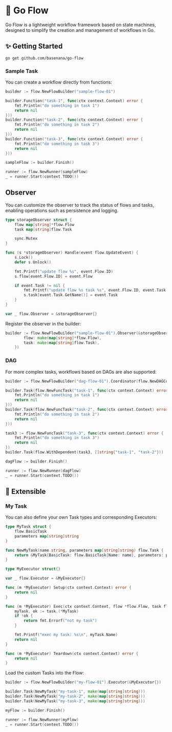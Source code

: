 # 🔩 Go Flow

Go Flow is a lightweight workflow framework based on state machines, 
designed to simplify the creation and management of workflows in Go.

## ✨ Getting Started

```shell
go get github.com/basenana/go-flow
```

### Sample Task

You can create a workflow directly from functions:

```go
builder := flow.NewFlowBuilder("sample-flow-01")

builder.Function("task-1", func(ctx context.Context) error {
    fmt.Println("do something in task 1")
    return nil
}))
builder.Function("task-2", func(ctx context.Context) error {
    fmt.Println("do something in task 2")
    return nil
}))
builder.Function("task-3", func(ctx context.Context) error {
    fmt.Println("do something in task 3")
    return nil
}))

sampleFlow := builder.Finish()

runner := flow.NewRunner(sampleFlow)
_ = runner.Start(context.TODO())
```

## Observer

You can customize the observer to track the status of flows and tasks, 
enabling operations such as persistence and logging.

```go
type storageObserver struct {
	flow map[string]*flow.Flow
	task map[string]flow.Task

	sync.Mutex
}

func (s *storageObserver) Handle(event flow.UpdateEvent) {
	s.Lock()
	defer s.Unlock()

	fmt.Printf("update flow %s", event.Flow.ID)
	s.flow[event.Flow.ID] = event.Flow

	if event.Task != nil {
		fmt.Printf("update flow %s task %s", event.Flow.ID, event.Task.GetName())
		s.task[event.Task.GetName()] = event.Task
	}
}

var _ flow.Observer = &storageObserver{}
```

Register the observer in the builder:
```go
builder := flow.NewFlowBuilder("sample-flow-01").Observer(&storageObserver{
		flow: make(map[string]*flow.Flow),
		task: make(map[string]flow.Task),
	})
```

### DAG

For more complex tasks, workflows based on DAGs are also supported:

```go
builder := flow.NewFlowBuilder("dag-flow-01").Coordinator(flow.NewDAGCoordinator())

builder.Task(flow.NewFuncTask("task-1", func(ctx context.Context) error {
    fmt.Println("do something in task 1")
    return nil
}))
builder.Task(flow.NewFuncTask("task-2", func(ctx context.Context) error {
    fmt.Println("do something in task 2")
    return nil
}))

task3 := flow.NewFuncTask("task-3", func(ctx context.Context) error {
    fmt.Println("do something in task 3")
    return nil
})
builder.Task(flow.WithDependent(task3, []string{"task-1", "task-2"}))

dagFlow := builder.Finish()

runner := flow.NewRunner(dagFlow)
_ = runner.Start(context.TODO())
```

## 🧩 Extensible

### My Task

You can also define your own Task types and corresponding Executors:

```go
type MyTask struct {
	flow.BasicTask
	parameters map[string]string
}

func NewMyTask(name string, parameters map[string]string) flow.Task {
	return &MyTask{BasicTask: flow.BasicTask{Name: name}, parameters: parameters}
}

type MyExecutor struct{}

var _ flow.Executor = &MyExecutor{}

func (m *MyExecutor) Setup(ctx context.Context) error {
	return nil
}

func (m *MyExecutor) Exec(ctx context.Context, flow *flow.Flow, task flow.Task) error {
	myTask, ok := task.(*MyTask)
	if !ok {
		return fmt.Errorf("not my task")
	}

	fmt.Printf("exec my task: %s\n", myTask.Name)
	return nil
}

func (m *MyExecutor) Teardown(ctx context.Context) error {
	return nil
}
```

Load the custom Tasks into the Flow:

```go
builder := flow.NewFlowBuilder("my-flow-01").Executor(&MyExecutor{})

builder.Task(NewMyTask("my-task-1", make(map[string]string)))
builder.Task(NewMyTask("my-task-2", make(map[string]string)))
builder.Task(NewMyTask("my-task-3", make(map[string]string)))

myFlow := builder.Finish()

runner := flow.NewRunner(myFlow)
_ = runner.Start(context.TODO())
```